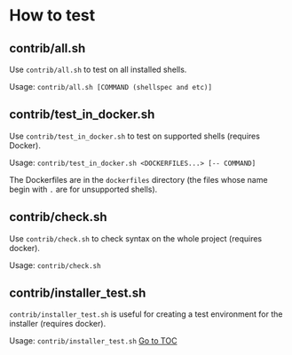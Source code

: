 # How to test

## contrib/all.sh

Use `contrib/all.sh` to test on all installed shells.

Usage: `contrib/all.sh [COMMAND (shellspec and etc)]`

## contrib/test_in_docker.sh

Use `contrib/test_in_docker.sh` to test on supported shells (requires Docker).

Usage: `contrib/test_in_docker.sh <DOCKERFILES...> [-- COMMAND]`

The Dockerfiles are in the `dockerfiles` directory (the files whose name begin
with `.` are for unsupported shells).

## contrib/check.sh

Use `contrib/check.sh` to check syntax on the whole project (requires docker).

Usage: `contrib/check.sh`

## contrib/installer_test.sh

`contrib/installer_test.sh` is useful for creating a test environment for the
installer (requires docker).

Usage: `contrib/installer_test.sh`
<span style="float: footnote;"><a href="./index.html#toc">Go to TOC</a></span>
